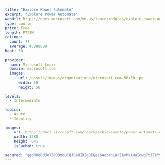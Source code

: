 ```yaml
---
title: "Explore Power Automate"
excerpt: "Explore Power Automate"
webUrl: https://docs.microsoft.com/en-us/learn/modules/explore-power-automate/
type: course
price: Free
length: PT31M
ratings:
  count: 72
  average: 4.888889
heat: 50

provider:
  name: Microsoft Learn
  domain: microsoft.com
  images:
    - url: /assets/images/organizations/microsoft.com-50x50.jpg
      width: 50
      height: 50

levels:
  - Intermediate

topics:
  - Azure
  - Identity

images:
  - url: https://docs.microsoft.com/learn/achievements/power-automate-explore-social.png
    width: 1280
    height: 641
    isCached: true

secured: "QgdNOeDdJo75QQBmoUCQJRaUIDIgQEQee6aebchLa+ZAvMkAHaIcwg7tiZkYyEYBEhXD2iSPEubWWOsCvOEQnLgPiqvSeG30QfQqj0mUttmL14+z8DTjMm75zmGSiJb8wmvEpu+BJMQjwIWFByfRDvVM+2ZrULtfH8CGj1p1lIf5guIPTi8O8BPyAKukwIMZBZ4EXzhP9v+rrXHEIvAxd6IQ23MtpZsHod/TE9qruGu+Ex9eq/xP+zTe6hK80rG2J7SGY2qkGahzBkI/NplHKztw9gG4eX2I1lRYHlCYnLavmXzpXHI5ZSB9z0jddZNzEnC8GCxuxZO+mquKYEIMEy7zRqk2c+torSYHAzwgz2hyekiZx6GEbD8Lak6jQ5GSOzPP0ZOV+o8e1nOT7V9yQ+OfySAbQhTlmzdk2yZWSNQ=;k5y2Pp+028admrSJDAHJRg=="
---
```


